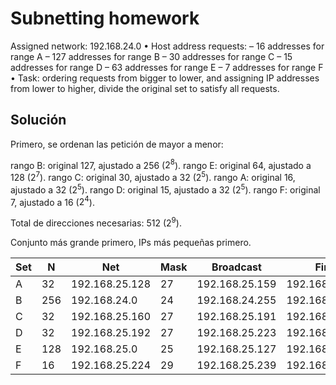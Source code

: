 # Subnetting homework

Assigned network: 192.168.24.0
• Host address requests:
– 16 addresses for range A
– 127 addresses for range B
– 30 addresses for range C
– 15 addresses for range D
– 63 addresses for range E
– 7 addresses for range F
• Task: ordering requests from bigger to lower, and
assigning IP addresses from lower to higher, divide
the original set to satisfy all requests.

## Solución

Primero, se ordenan las petición de mayor a menor:

rango B: original 127, ajustado a 256 ($2^8$).
rango E: original 64, ajustado a 128 ($2^7$).
rango C: original 30, ajustado a 32 ($2^5$).
rango A: original 16, ajustado a 32 ($2^5$).
rango D: original 15, ajustado a 32 ($2^5$).
rango F: original 7, ajustado a 16 ($2^4$).

Total de direcciones necesarias: 512 ($2^9$).

Conjunto más grande primero, IPs más pequeñas primero.

| Set | N   | Net            | Mask         | Broadcast      | First          | Last           |
|-----|-----|----------------|--------------|----------------|----------------|----------------|
| A   | 32  | 192.168.25.128 | 27           | 192.168.25.159 | 192.168.25.129 | 192.168.25.158 |
| B   | 256 | 192.168.24.0   | 24           | 192.168.24.255 | 192.168.24.1   | 192.168.24.254 |
| C   | 32  | 192.168.25.160 | 27           | 192.168.25.191 | 192.168.25.161 | 192.168.25.190 |
| D   | 32  | 192.168.25.192 | 27           | 192.168.25.223 | 192.168.25.193 | 192.168.25.222 |
| E   | 128 | 192.168.25.0   | 25           | 192.168.25.127 | 192.168.25.1   | 192.168.25.126 |
| F   | 16  | 192.168.25.224 | 29           | 192.168.25.239 | 192.168.25.225 | 192.168.25.238 | 